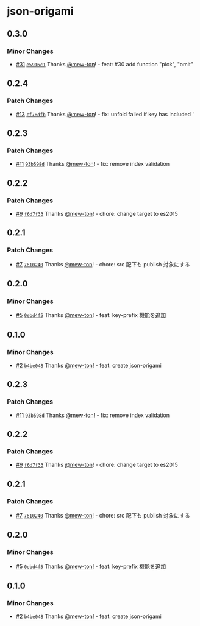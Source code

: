 # json-origami

## 0.3.0

### Minor Changes

- [#31](https://github.com/hacomono-lib/json-origami/pull/31) [`e5916c1`](https://github.com/hacomono-lib/json-origami/commit/e5916c1c5c9188dfa981223f2d2dce92616355ec) Thanks [@mew-ton](https://github.com/mew-ton)! - feat: #30 add function "pick", "omit"

## 0.2.4

### Patch Changes

- [#13](https://github.com/hacomono-lib/json-origami/pull/13) [`cf78dfb`](https://github.com/hacomono-lib/json-origami/commit/cf78dfbae8a162fe9d610e16ad43c2c1257fdc9d) Thanks [@mew-ton](https://github.com/mew-ton)! - fix: unfold failed if key has included '

## 0.2.3

### Patch Changes

- [#11](https://github.com/hacomono-lib/json-origami/pull/11) [`93b598d`](https://github.com/hacomono-lib/json-origami/commit/93b598dcdff9ec9889f23f1448446c161b690e1d) Thanks [@mew-ton](https://github.com/mew-ton)! - fix: remove index validation

## 0.2.2

### Patch Changes

- [#9](https://github.com/hacomono-lib/json-origami/pull/9) [`f6d7f33`](https://github.com/hacomono-lib/json-origami/commit/f6d7f33ce991fcf502b949df0319031fc035c950) Thanks [@mew-ton](https://github.com/mew-ton)! - chore: change target to es2015

## 0.2.1

### Patch Changes

- [#7](https://github.com/hacomono-lib/json-origami/pull/7) [`7610240`](https://github.com/hacomono-lib/json-origami/commit/7610240533db11b36c13f65d9e00c9b21ac7b940) Thanks [@mew-ton](https://github.com/mew-ton)! - chore: src 配下も publish 対象にする

## 0.2.0

### Minor Changes

- [#5](https://github.com/hacomono-lib/json-origami/pull/5) [`0ebd4f5`](https://github.com/hacomono-lib/json-origami/commit/0ebd4f5797fe74f0fa8ce3e99ace2f858deee161) Thanks [@mew-ton](https://github.com/mew-ton)! - feat: key-prefix 機能を追加

## 0.1.0

### Minor Changes

- [#2](https://github.com/hacomono-lib/json-origami/pull/2) [`b4be048`](https://github.com/hacomono-lib/json-origami/commit/b4be048266d40f4ab53a63fdde95f513b35926df) Thanks [@mew-ton](https://github.com/mew-ton)! - feat: create json-origami

## 0.2.3

### Patch Changes

- [#11](https://github.com/hacomono-lib/json-origami/pull/11) [`93b598d`](https://github.com/hacomono-lib/json-origami/commit/93b598dcdff9ec9889f23f1448446c161b690e1d) Thanks [@mew-ton](https://github.com/mew-ton)! - fix: remove index validation

## 0.2.2

### Patch Changes

- [#9](https://github.com/hacomono-lib/json-origami/pull/9) [`f6d7f33`](https://github.com/hacomono-lib/json-origami/commit/f6d7f33ce991fcf502b949df0319031fc035c950) Thanks [@mew-ton](https://github.com/mew-ton)! - chore: change target to es2015

## 0.2.1

### Patch Changes

- [#7](https://github.com/hacomono-lib/json-origami/pull/7) [`7610240`](https://github.com/hacomono-lib/json-origami/commit/7610240533db11b36c13f65d9e00c9b21ac7b940) Thanks [@mew-ton](https://github.com/mew-ton)! - chore: src 配下も publish 対象にする

## 0.2.0

### Minor Changes

- [#5](https://github.com/hacomono-lib/json-origami/pull/5) [`0ebd4f5`](https://github.com/hacomono-lib/json-origami/commit/0ebd4f5797fe74f0fa8ce3e99ace2f858deee161) Thanks [@mew-ton](https://github.com/mew-ton)! - feat: key-prefix 機能を追加

## 0.1.0

### Minor Changes

- [#2](https://github.com/hacomono-lib/json-origami/pull/2) [`b4be048`](https://github.com/hacomono-lib/json-origami/commit/b4be048266d40f4ab53a63fdde95f513b35926df) Thanks [@mew-ton](https://github.com/mew-ton)! - feat: create json-origami

